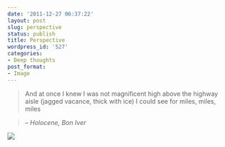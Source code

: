 ```yaml
---
date: '2011-12-27 06:37:22'
layout: post
slug: perspective
status: publish
title: Perspective
wordpress_id: '527'
categories:
- Deep thoughts
post_format:
- Image
---
```


> And at once I knew I was not magnificent
> high above the highway aisle
> (jagged vacance, thick with ice)
> I could see for miles, miles, miles

> _– Holocene, Bon Iver_

![](http://www.chrisvanpatten.com/wp-content/uploads/2011/12/IMG_20111227_095218-768x1024.jpg)